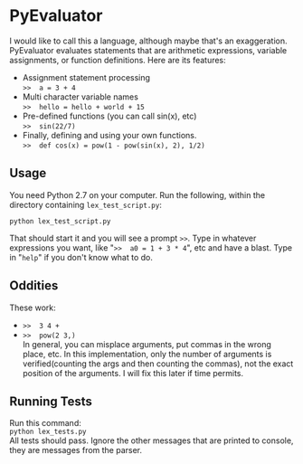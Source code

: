 # PyEvaluator
I would like to call this a language, although maybe that's an exaggeration. PyEvaluator evaluates statements that are arithmetic expressions, variable assignments, or function definitions. Here are its features:    

* Assignment statement processing  
```>>  a = 3 + 4```
* Multi character variable names  
```>>  hello = hello + world + 15```
* Pre-defined functions (you can call sin(x), etc)  
```>>  sin(22/7)```
* Finally, defining and using your own functions.  
```>>  def cos(x) = pow(1 - pow(sin(x), 2), 1/2)```  

## Usage
You need Python 2.7 on your computer. Run the following, within the directory containing ```lex_test_script.py```:  
```
python lex_test_script.py
```  
That should start it and you will see a prompt ```>>```. Type in whatever expressions you want, like "```>>  a0 = 1 + 3 * 4```", etc and have a blast. Type in "```help```" if you don't know what to do.

## Oddities
These work:  
* ```>>  3 4 +```
* ```>>  pow(2 3,)```  
In general, you can misplace arguments, put commas in the wrong place, etc. In this implementation, only the number of arguments is verified(counting the args and then counting the commas), not the exact position of the arguments. I will fix
this later if time permits.

## Running Tests
Run this command:  
```python lex_tests.py```   
All tests should pass. Ignore the other messages that are printed to console, they are messages from the parser.